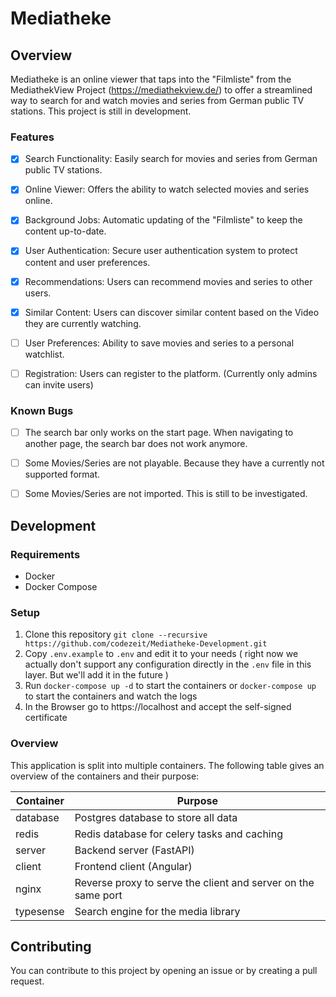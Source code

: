 # Mediatheke

## Overview

Mediatheke is an online viewer that taps into the "Filmliste" from the MediathekView Project (https://mediathekview.de/) to offer a streamlined way to search for and watch movies and series from German public TV stations. This project is still in development.


### Features

- [x] Search Functionality: Easily search for movies and series from German public TV stations.

- [x] Online Viewer: Offers the ability to watch selected movies and series online.

- [x] Background Jobs: Automatic updating of the "Filmliste" to keep the content up-to-date.

- [x] User Authentication: Secure user authentication system to protect content and user preferences.

- [x] Recommendations: Users can recommend movies and series to other users.

- [x] Similar Content: Users can discover similar content based on the Video they are currently watching.

- [ ] User Preferences: Ability to save movies and series to a personal watchlist.

- [ ] Registration: Users can register to the platform. (Currently only admins can invite users)


### Known Bugs

- [ ] The search bar only works on the start page. When navigating to another page, the search bar does not work anymore.

- [ ] Some Movies/Series are not playable. Because they have a currently not supported format.

- [ ] Some Movies/Series are not imported. This is still to be investigated.

## Development
### Requirements

- Docker
- Docker Compose

### Setup

1. Clone this repository `git clone --recursive https://github.com/codezeit/Mediatheke-Development.git`
2. Copy `.env.example` to `.env` and edit it to your needs
   ( right now we actually don't support any configuration directly in the
   `.env` file in this layer. But we'll add it in the future )
3. Run `docker-compose up -d` to start the containers or `docker-compose up` to
   start the containers and watch the logs
4. In the Browser go to https://localhost and accept the self-signed certificate

### Overview

This application is split into multiple containers. The following table gives an overview of the containers and their purpose:

| Container | Purpose |
| --- | --- |
| database | Postgres database to store all data |
| redis | Redis database for celery tasks and caching |
| server | Backend server (FastAPI) |
| client | Frontend client (Angular) |
| nginx | Reverse proxy to serve the client and server on the same port |
| typesense | Search engine for the media library |

## Contributing

You can contribute to this project by opening an issue or by creating a pull request.